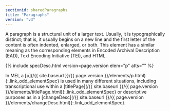 ```yaml
---
sectionid: sharedParagraphs
title: "Paragraphs"
version: "v3"
---
```




A paragraph is a structural unit of a larger text. Usually, it is typographically
distinct;
that is, it usually begins on a new line and the first letter of the content is often
indented, enlarged, or both. This element has a similar meaning as the corresponding
elements in Encoded Archival Description (EAD), Text Encoding Initiative (TEI), and
HTML.



{% include specDesc.html version=page.version elem="p" atts="" %}



In MEI, a [p](/{{ site.baseurl }}/{{ page.version }}/elements/p.html){:.link_odd_elementSpec} is used in many different situations, including
transcriptional use within a [titlePage](/{{ site.baseurl }}/{{ page.version }}/elements/titlePage.html){:.link_odd_elementSpec} or descriptive purposes as in a
[changeDesc](/{{ site.baseurl }}/{{ page.version }}/elements/changeDesc.html){:.link_odd_elementSpec}.


